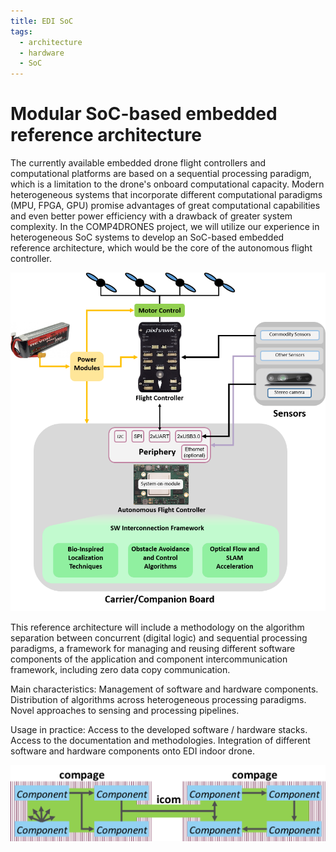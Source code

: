```yaml
---
title: EDI SoC
tags:
  - architecture
  - hardware
  - SoC
---
```


# Modular SoC-based embedded reference architecture

The currently available embedded drone flight controllers and computational platforms are based on a sequential processing paradigm, which is a limitation to the drone's onboard computational capacity. Modern heterogeneous systems that incorporate different computational paradigms (MPU, FPGA, GPU) promise advantages of great computational capabilities and even better power efficiency with a drawback of greater system complexity. In the COMP4DRONES project, we will utilize our experience in heterogeneous SoC systems to develop an SoC-based embedded reference architecture, which would be the core of the autonomous flight controller.


![diagram](../../img/EDI_1.png)

This reference architecture will include a methodology on the algorithm separation between concurrent (digital logic) and sequential processing paradigms, a framework for managing and reusing different software components of the application and component intercommunication framework, including zero data copy communication.

Main characteristics:
Management of software and hardware components.
Distribution of algorithms across heterogeneous processing paradigms.
Novel approaches to sensing and processing pipelines.

Usage in practice:
Access to the developed software / hardware stacks.
Access to the documentation and methodologies.
Integration of different software and hardware components onto EDI indoor drone.

![component](../../img/EDI_2.png)
